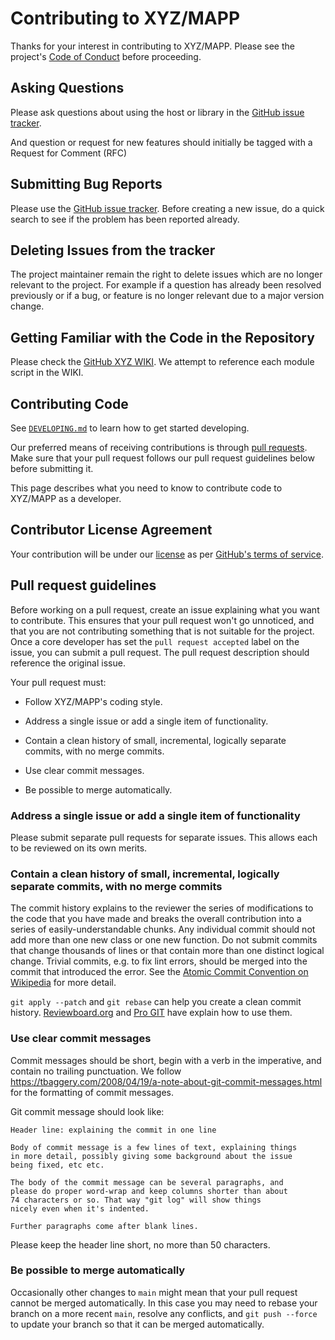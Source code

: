 # Contributing to XYZ/MAPP

Thanks for your interest in contributing to XYZ/MAPP. Please see the project's [Code of Conduct](https://github.com/GEOLYTIX/xyz/blob/main/CODE_OF_CONDUCT.md) before proceeding.

## Asking Questions

Please ask questions about using the host or library in the [GitHub issue tracker](https://github.com/GEOLYTIX/xyz/issues).

And question or request for new features should initially be tagged with a Request for Comment (RFC)

## Submitting Bug Reports

Please use the [GitHub issue tracker](https://github.com/GEOLYTIX/xyz/issues). Before creating a new issue, do a quick search to see if the problem has been reported already.

## Deleting Issues from the tracker

The project maintainer remain the right to delete issues which are no longer relevant to the project. For example if a question has already been resolved previously or if a bug, or feature is no longer relevant due to a major version change.

## Getting Familiar with the Code in the Repository

Please check the [GitHub XYZ WIKI](https://github.com/GEOLYTIX/xyz/wiki). We attempt to reference each module script in the WIKI.

## Contributing Code

See [`DEVELOPING.md`](https://github.com/GEOLYTIX/xyz/blob/main/DEVELOPING.md) to learn how to get started developing.

Our preferred means of receiving contributions is through [pull requests](https://help.github.com/articles/using-pull-requests). Make sure
that your pull request follows our pull request guidelines below before submitting it.

This page describes what you need to know to contribute code to XYZ/MAPP as a developer.

## Contributor License Agreement

Your contribution will be under our [license](https://github.com/GEOLYTIX/xyz/blob/main/LICENSE) as per [GitHub's terms of service](https://help.github.com/articles/github-terms-of-service/#6-contributions-under-repository-license).

## Pull request guidelines

Before working on a pull request, create an issue explaining what you want to contribute. This ensures that your pull request won't go unnoticed, and that you are not contributing something that is not suitable for the project. Once a core developer has set the `pull request accepted` label on the issue, you can submit a pull request. The pull request description should reference the original issue.

Your pull request must:

 * Follow XYZ/MAPP's coding style.

 * Address a single issue or add a single item of functionality.

 * Contain a clean history of small, incremental, logically separate commits,
   with no merge commits.

 * Use clear commit messages.

 * Be possible to merge automatically.

### Address a single issue or add a single item of functionality

Please submit separate pull requests for separate issues.  This allows each to
be reviewed on its own merits.

### Contain a clean history of small, incremental, logically separate commits, with no merge commits

The commit history explains to the reviewer the series of modifications to the
code that you have made and breaks the overall contribution into a series of
easily-understandable chunks.  Any individual commit should not add more than
one new class or one new function.  Do not submit commits that change thousands
of lines or that contain more than one distinct logical change.  Trivial
commits, e.g. to fix lint errors, should be merged into the commit that
introduced the error.  See the [Atomic Commit Convention on Wikipedia](https://en.wikipedia.org/wiki/Atomic_commit#Atomic_Commit_Convention) for more detail.

`git apply --patch` and `git rebase` can help you create a clean commit
history.
[Reviewboard.org](https://www.reviewboard.org/docs/codebase/dev/git/clean-commits/)
and [Pro GIT](https://git-scm.com/book/en/Git-Tools-Rewriting-History) have
explain how to use them.

### Use clear commit messages

Commit messages should be short, begin with a verb in the imperative, and
contain no trailing punctuation. We follow
https://tbaggery.com/2008/04/19/a-note-about-git-commit-messages.html
for the formatting of commit messages.

Git commit message should look like:

    Header line: explaining the commit in one line

    Body of commit message is a few lines of text, explaining things
    in more detail, possibly giving some background about the issue
    being fixed, etc etc.

    The body of the commit message can be several paragraphs, and
    please do proper word-wrap and keep columns shorter than about
    74 characters or so. That way "git log" will show things
    nicely even when it's indented.

    Further paragraphs come after blank lines.

Please keep the header line short, no more than 50 characters.

### Be possible to merge automatically

Occasionally other changes to `main` might mean that your pull request cannot
be merged automatically.  In this case you may need to rebase your branch on a
more recent `main`, resolve any conflicts, and `git push --force` to update
your branch so that it can be merged automatically.
